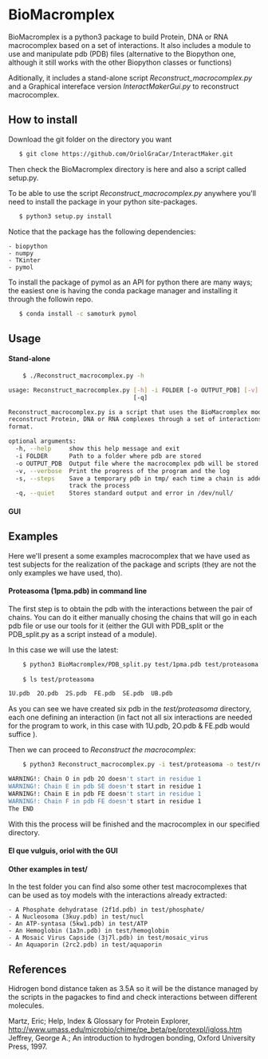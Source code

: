 # BioMacromplex

BioMacromplex is a python3 package to build Protein, DNA or RNA macrocomplex based on a set of interactions. It also includes a module to use and manipulate pdb (PDB) files (alternative to the Biopython one, although it still works with the other Biopython classes or functions)

Aditionally, it includes a stand-alone script *Reconstruct_macrocomplex.py* and a Graphical intereface version *InteractMakerGui.py* to reconstruct macrocomplex.
## How to install

Download the git folder on the directory you want

```bash
   $ git clone https://github.com/OriolGraCar/InteractMaker.git
```

Then check the BioMacromplex directory is here and also a script called setup.py. 

To be able to use the script *Reconstruct_macrocomplex.py* anywhere you'll need to install the package in your python site-packages.

```bash
   $ python3 setup.py install
```

Notice that the package has the following dependencies:
	
	- biopython
	- numpy
	- TKinter
	- pymol

To install the package of pymol as an API for python there are many ways; the easiest one is having the conda package manager and installing it through the followin repo.

```bash
   $ conda install -c samoturk pymol
```

## Usage

#### Stand-alone

```bash
    $ ./Reconstruct_macrocomplex.py -h

usage: Reconstruct_macrocomplex.py [-h] -i FOLDER [-o OUTPUT_PDB] [-v] [-s]
                                   [-q]

Reconstruct_macrocomplex.py is a script that uses the BioMacromplex module to
reconstruct Protein, DNA or RNA complexes through a set of interactions in pdb
format.

optional arguments:
  -h, --help     show this help message and exit
  -i FOLDER      Path to a folder where pdb are stored
  -o OUTPUT_PDB  Output file where the macrocomplex pdb will be stored
  -v, --verbose  Print the progress of the program and the log
  -s, --steps    Save a temporary pdb in tmp/ each time a chain is added to
                 track the process
  -q, --quiet    Stores standard output and error in /dev/null/

```

#### GUI

## Examples

Here we'll present a some examples macrocomplex that we have used as test subjects for the realization of the package and scripts (they are not the only examples we have used, tho).

#### Proteasoma (1pma.pdb) in command line

The first step is to obtain the pdb with the interactions between the pair of chains. You can do it either manually chosing the chains that will go in each pdb file or use our tools for it (either the GUI with PDB_split or the PDB_split.py as a script instead of a module).

In this case we will use the latest:
```bash
    $ python3 BioMacromplex/PDB_split.py test/1pma.pdb test/proteasoma
    
    $ ls test/proteasoma

1U.pdb  2O.pdb  2S.pdb  FE.pdb  SE.pdb  UB.pdb
```

As you can see we have created six pdb in the *test/proteasoma* directory, each one defining an interaction (in fact not all six interactions are needed for the program to work, in this case with 1U.pdb, 2O.pdb & FE.pdb would suffice ). 

Then we can proceed to *Reconstruct the macrocomplex*:
```bash
    $ python3 Reconstruct_macrocomplex.py -i test/proteasoma -o test/reconstructed_proteasoma.pdb

WARNING!: Chain O in pdb 2O doesn't start in residue 1
WARNING!: Chain E in pdb SE doesn't start in residue 1
WARNING!: Chain E in pdb FE doesn't start in residue 1
WARNING!: Chain F in pdb FE doesn't start in residue 1
The END

```

With this the process will be finished and the macrocomplex in our specified directory.

#### El que vulguis, oriol with the GUI



#### Other examples in test/

In the test folder you can find also some other test macrocomplexes that can be used as toy models with the interactions already extracted:

	- A Phosphate dehydratase (2f1d.pdb) in test/phosphate/
	- A Nucleosoma (3kuy.pdb) in test/nucl
	- An ATP-syntasa (5kw1.pdb) in test/ATP
	- An Hemoglobin (1a3n.pdb) in test/hemoglobin
	- A Mosaic Virus Capside (3j7l.pdb) in test/mosaic_virus
	- An Aquaporin (2rc2.pdb) in test/aquaporin

## References

Hidrogen bond distance taken as 3.5A so it will be the distance managed by the scripts in the pagackes to find and check interactions between different molecules.

Martz, Eric; Help, Index & Glossary for Protein Explorer, http://www.umass.edu/microbio/chime/pe_beta/pe/protexpl/igloss.htm
Jeffrey, George A.; An introduction to hydrogen bonding, Oxford University Press, 1997.
